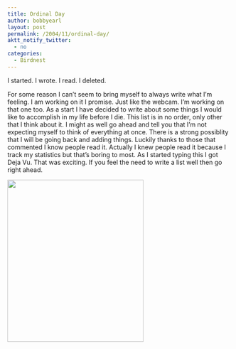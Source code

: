 ```yaml
---
title: Ordinal Day
author: bobbyearl
layout: post
permalink: /2004/11/ordinal-day/
aktt_notify_twitter:
  - no
categories:
  - Birdnest
---
```

I started. I wrote. I read. I deleted. 

For some reason I can&#8217;t seem to bring myself to always write what I&#8217;m feeling. I am working on it I promise. Just like the webcam. I&#8217;m working on that one too. As a start I have decided to write about some things I would like to accomplish in my life before I die. This list is in no order, only other that I think about it. I might as well go ahead and tell you that I&#8217;m not expecting myself to think of everything at once. There is a strong possiblity that I will be going back and adding things. Luckily thanks to those that commented I know people read it. Actually I knew people read it because I track my statistics but that&#8217;s boring to most. As I started typing this I got Deja Vu. That was exciting. If you feel the need to write a list well then go right ahead. 

<p class="center">
  <img src="http://www.birdnest.org/earlr1/images/homepage/ordinalChart.jpg" width="306" height="365" alt="" class="thoughtImage" />
</p>